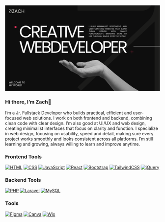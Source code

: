![Hero Image](https://raw.githubusercontent.com/Cybeles-Eos/Cybeles-Eos/main/view.png)

### Hi there, I’m **Zach**👋
I’m a Jr. Fullstack Developer who builds practical, efficient and user-focused web solutions. I work on both frontend and backend, combining clean code with clear design. I’m also good at UI/UX and web design, creating minimalist interfaces that focus on clarity and function. I specialize in web design, focusing on usability, speed and detail, making sure every project works smoothly and looks consistent across all platforms. I’m still learning and growing, always willing to learn and improve anytime.


### Frontend Tools
[![HTML](https://img.shields.io/badge/HTML-5-E34F26.svg?logo=html5&logoColor=white)](https://developer.mozilla.org/en-US/docs/Web/HTML)
[![CSS](https://img.shields.io/badge/CSS-3-1572B6.svg?logo=css3&logoColor=white)](https://developer.mozilla.org/en-US/docs/Web/CSS)
[![JavaScript](https://img.shields.io/badge/JavaScript-ES6+-F7DF1E.svg?logo=javascript&logoColor=black)](https://developer.mozilla.org/en-US/docs/Web/JavaScript)
[![React](https://img.shields.io/badge/React-18.0-61DAFB.svg?logo=react&logoColor=black)](https://react.dev/)
[![Bootstrap](https://img.shields.io/badge/Bootstrap-5.3-7952B3.svg?logo=bootstrap&logoColor=white)](https://getbootstrap.com/)
[![TailwindCSS](https://img.shields.io/badge/Tailwind_CSS-3.x-38B2AC.svg?logo=tailwindcss&logoColor=white)](https://tailwindcss.com/)
[![jQuery](https://img.shields.io/badge/jQuery-3.7-0769AD.svg?logo=jquery&logoColor=white)](https://jquery.com/)
<!-- <img src="https://cdn.jsdelivr.net/gh/devicons/devicon/icons/html5/html5-original.svg" height="30"/><img src="https://cdn.jsdelivr.net/gh/devicons/devicon/icons/css3/css3-original.svg" height="30"/><img src="https://cdn.jsdelivr.net/gh/devicons/devicon/icons/javascript/javascript-original.svg" height="30"/><img src="https://cdn.jsdelivr.net/gh/devicons/devicon/icons/react/react-original.svg" height="30"/><img src="https://cdn.jsdelivr.net/gh/devicons/devicon/icons/bootstrap/bootstrap-original.svg" height="30"/>
<img src="https://cdn.jsdelivr.net/gh/devicons/devicon@latest/icons/tailwindcss/tailwindcss-original.svg" height="35" />
<img src="https://cdn.jsdelivr.net/gh/devicons/devicon/icons/jquery/jquery-original.svg" height="30"/> -->


### Backend Tools
[![PHP](https://img.shields.io/badge/PHP-8.x-777BB4.svg?logo=php&logoColor=white)](https://www.php.net/)
[![Laravel](https://img.shields.io/badge/Laravel-11.x-FF2D20.svg?logo=laravel&logoColor=white)](https://laravel.com/)
[![MySQL](https://img.shields.io/badge/MySQL-8.x-4479A1.svg?logo=mysql&logoColor=white)](https://www.mysql.com/)
<!-- <img src="https://cdn.jsdelivr.net/gh/devicons/devicon/icons/php/php-original.svg" height="30"/>    <img src="https://cdn.jsdelivr.net/gh/devicons/devicon/icons/laravel/laravel-original.svg" height="30"/>    <img src="https://cdn.jsdelivr.net/gh/devicons/devicon/icons/mysql/mysql-original.svg" height="30"/> -->


### Tools
[![Figma](https://img.shields.io/badge/Figma-Design_Tool-F24E1E.svg?logo=figma&logoColor=white)](https://figma.com/)
[![Canva](https://img.shields.io/badge/Canva-Design-00C4CC.svg?logo=canva&logoColor=white)](https://www.canva.com/)
[![Wix](https://img.shields.io/badge/Wix-Website_Builder-0C6EFC.svg?logo=wix&logoColor=white)](https://www.wix.com/)





